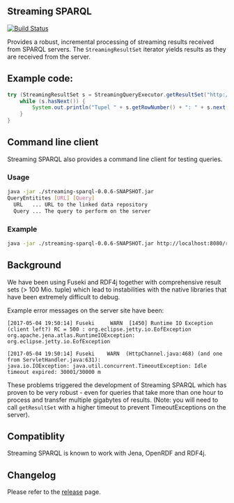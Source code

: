 ## Streaming SPARQL
[![Build Status](https://www.travis-ci.org/weblyzard/streaming-sparql.png?branch=master)](https://www.travis-ci.org/weblyzard/streaming-sparql)

Provides a robust, incremental processing of streaming results received from SPARQL servers. 
The `StreamingResultSet` iterator yields results as they are received from the server.

## Example code:
```java
try (StreamingResultSet s = StreamingQueryExecutor.getResultSet("http://dbpedia.org/sparql", "SELECT ?s ?p ?o WHERE { ?s ?p ?o. } LIMIT 5")) {
    while (s.hasNext()) {
        System.out.println("Tupel " + s.getRowNumber() + ": " + s.next())
    }
}
```

## Command line client

Streaming SPARQL also provides a command line client for testing queries.

### Usage

```bash
java -jar ./streaming-sparql-0.0.6-SNAPSHOT.jar
QueryEntitites [URL] [Query]
  URL   ... URL to the linked data repository
  Query ... The query to perform on the server
```

### Example
```bash
java -jar ./streaming-sparql-0.0.6-SNAPSHOT.jar http://localhost:8080/rdf4j-sesame/test "SELECT ?s ?p ?o WHERE { ?s ?p ?o. } LIMIT 5"
```

## Background

We have been using Fuseki and RDF4j together with comprehensive result sets (> 100 Mio. tuple) which lead to 
instabilities with the native libraries that have been extremely difficult to debug.

Example error messages on the server site have been:

```
[2017-05-04 19:50:14] Fuseki     WARN  [1450] Runtime IO Exception (client left?) RC = 500 : org.eclipse.jetty.io.EofException      
org.apache.jena.atlas.RuntimeIOException: org.eclipse.jetty.io.EofException                                                         
``` 

```
[2017-05-04 19:50:14] Fuseki    WARN  (HttpChannel.java:468) (and one from ServletHandler.java:631):
java.io.IOException: java.util.concurrent.TimeoutException: Idle timeout expired: 30001/30000 m
```

These problems triggered the development of Streaming SPARQL which has proven to be very robust - even for queries that take more than one hour to process and transfer multiple gigabytes of results.
(Note: you will need to call `getResultSet` with a higher timeout to prevent TimeoutExceptions on the server).

## Compatiblity

Streaming SPARQL is known to work with Jena, OpenRDF and RDF4j.

## Changelog

Please refer to the [release](https://github.com/weblyzard/streaming-sparql/releases) page.

